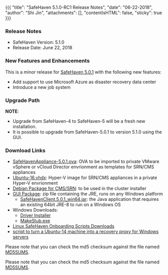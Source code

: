 {{{
  "title": "SafeHaven 5.1.0-RC1 Release Notes",
  "date": "06-22-2018",
  "author": "Shi Jin",
  "attachments": [],
  "contentIsHTML": false,
  "sticky": true
}}}

### Release Notes

- SafeHaven Version: 5.1.0
- Release Date: June 22, 2018

### New Features and Enhancements
This is a minor release for [SafeHaven 5.0.1](SafeHaven5.0.1-Release-Notes.md) with the following new features:
- Add support to use Microsoft Azure as disaster recovery data center
- Introduce a new job system 


### Upgrade Path
**NOTE**: 
* Upgrade from SafeHaven-4 to SafeHaven-5 will be a fresh new installation.
* It is possible to upgrade from SafeHaven-5.0.1 to version 5.1.0 using the GUI. 

### Download Links
* [SafeHavenAppliance-5.0.1.ova](https://download.safehaven.ctl.io/SH-5.0.1/SafeHavenAppliance-5.0.1.ova): OVA to be imported to private VMware vSphere or vCloud Director envrionment as templates for SRN/CMS appliances
* [Ubuntu-16.vhdx](https://download.safehaven.ctl.io/SH-5.0.0/Ubuntu-16.vhdx): Hyper-V image for SRN/CMS appliances in a private Hyper-V envrionment
* [Debian Package for CMS/SRN](https://download.safehaven.ctl.io/SH-5.0.1/safehaven-5.0.1.deb): to be used in the cluster installer
* [GUI Package](https://download.safehaven.ctl.io/SH-5.0.1/SafeHavenConsole-5.0.1.zip): zip file containing the JRE, runs on any Windows platform
  * [SafeHavenClient.5.0.1_win64.jar](https://download.safehaven.ctl.io/SH-5.0.1/SafeHavenClient.5.0.1_win64.jar): the Java application that requires an existing 64bit JRE-8 to run on a Windows OS
* Windows Downloads:
  * [Driver Installer](https://download.safehaven.ctl.io/SH-5.1.0/safehaven_windows_driver-5.1.0-RC1.exe)
  * [MakeStub.exe](https://download.safehaven.ctl.io/SH-5.0.1/MakeStub-5.0.1.exe)
* [Linux SafeHaven Onboarding Scripts Downloads](https://download.safehaven.ctl.io/SH-5.0.1/safehaven_linux_onboarding_scripts-5.0.1.tar.gz)
* [script to turn a Ubuntu-14 machine into a recovery proxy for Windows servers](https://download.safehaven.ctl.io/SH-5.0.1/makestub_for_windows.sh)
 
Please note that you can check the md5 checksum against the file named [MD5SUMS](https://download.safehaven.ctl.io/SH-5.0.1/MD5SUMS).



Please note that you can check the md5 checksum against the file named [MD5SUMS](https://download.safehaven.ctl.io/SH-5.0.1/MD5SUMS).
